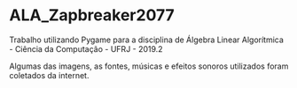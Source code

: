 # ALA_Zapbreaker2077
Trabalho utilizando Pygame para a disciplina de Álgebra Linear Algorítmica - Ciência da Computação - UFRJ - 2019.2

Algumas das imagens, as fontes, músicas e efeitos sonoros utilizados foram coletados da internet.
